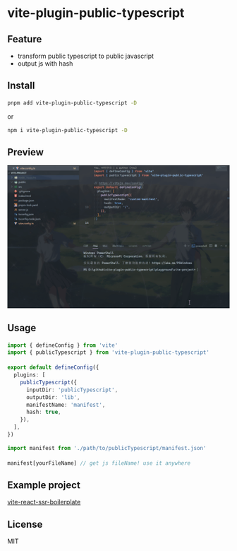 # vite-plugin-public-typescript

## Feature

- transform public typescript to public javascript
- output js with hash

## Install

```bash
pnpm add vite-plugin-public-typescript -D
```

or

```bash
npm i vite-plugin-public-typescript -D
```

## Preview

<img src="./assets/ts.gif" />

## Usage

```ts
import { defineConfig } from 'vite'
import { publicTypescript } from 'vite-plugin-public-typescript'

export default defineConfig({
  plugins: [
    publicTypescript({
      inputDir: 'publicTypescript',
      outputDir: 'lib',
      manifestName: 'manifest',
      hash: true,
    }),
  ],
})
```

```ts
import manifest from './path/to/publicTypescript/manifest.json'

manifest[yourFileName] // get js fileName! use it anywhere
```

## Example project

[vite-react-ssr-boilerplate](https://github.com/hemengke1997/vite-react-ssr-boilerplate)

## License

MIT

[npm-img]: https://img.shields.io/npm/v/vite-plugin-public-typescript.svg
